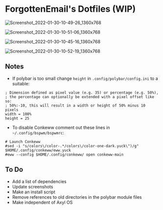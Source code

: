 # ForgottenEmail's Dotfiles (WIP)

![Screenshot_2022-01-30-10-49-26_1360x768](https://user-images.githubusercontent.com/96489361/151721389-881c5068-be1d-40f9-b18c-54b53264b55a.png)

![Screenshot_2022-01-30-10-51-06_1360x768](https://user-images.githubusercontent.com/96489361/151721378-1ae65e37-9ab2-45a8-ac6b-1accfe207bf7.png)

![Screenshot_2022-01-30-10-45-16_1360x768](https://user-images.githubusercontent.com/96489361/151721406-b6d1d257-34db-4da2-a29f-6642f196e0dd.png)

![Screenshot_2022-01-30-10-52-19_1360x768](https://user-images.githubusercontent.com/96489361/151721376-91c127be-1fbd-4e70-9368-067ea57ca723.png)

## Notes
- If polybar is too small change `height` in `.config/polybar/config.ini` to a suitable:
```
; Dimension defined as pixel value (e.g. 35) or percentage (e.g. 50%),
; the percentage can optionally be extended with a pixel offset like so:
; 50%:-10, this will result in a width or height of 50% minus 10 pixels
width = 100%
height = 25
```
- To disable Conkeww comment out these lines in `~/.config/bspwm/bspwmrc`:
```
# Launch Conkeww
#sed -i "s/colors\/color-.*/colors\/color-one-dark.yuck\")/g" $HOME/.config/conkeww/eww.yuck
#eww --config $HOME/.config/conkeww/ open conkeww-main
```
## To Do
- Add a list of dependencies
- Update screenshots
- Make an install script
- Remove references to old directories in the polybar module files
- Make independent of Axyl OS
